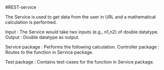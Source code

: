 #REST-service

The Service is used to get data from the user in URL and a mathematical calculation is performed.

Input : The Service would take two inputs (e.g., n1,n2) of double datatype.
Output : Double datatype as output.

Service package : Performs the following calculation. 
Controller package : Routes to the function in Service package.

Test package : Contains test-cases for the function in Service package.

